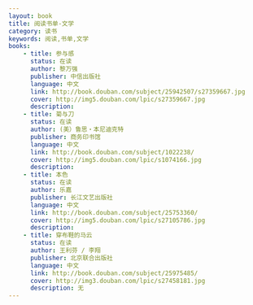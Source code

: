 ```yaml
---
layout: book
title: 阅读书单-文学
category: 读书
keywords: 阅读,书单,文学
books:
    - title: 参与感
      status: 在读
      author: 黎万强
      publisher: 中信出版社
      language: 中文
      link: http://book.douban.com/subject/25942507/s27359667.jpg
      cover: http://img5.douban.com/lpic/s27359667.jpg
      description:
    - title: 菊与刀
      status: 在读
      author: (美）鲁思・本尼迪克特 
      publisher: 商务印书馆
      language: 中文
      link: http://book.douban.com/subject/1022238/
      cover: http://img5.douban.com/lpic/s1074166.jpg
      description:
    - title: 本色
      status: 在读
      author: 乐嘉 
      publisher: 长江文艺出版社
      language: 中文
      link: http://book.douban.com/subject/25753360/
      cover: http://img5.douban.com/lpic/s27105786.jpg
      description:
    - title: 穿布鞋的马云
      status: 在读
      author: 王利芬 / 李翔  
      publisher: 北京联合出版社
      language: 中文
      link: http://book.douban.com/subject/25975485/
      cover: http://img3.douban.com/lpic/s27458181.jpg
      description: 无
---
```

